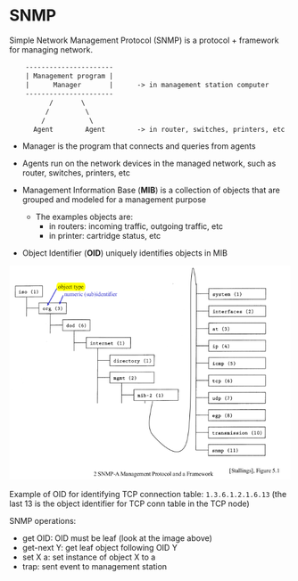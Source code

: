# SNMP

Simple Network Management Protocol (SNMP) is a protocol + framework for managing network.

```
    ----------------------
    | Management program |
    |      Manager       |      -> in management station computer 
    ----------------------
          /       \    
         /         \
        /           \ 
      Agent        Agent        -> in router, switches, printers, etc
```

- Manager is the program that connects and queries from agents
- Agents run on the network devices in the managed network, such as router, switches, printers, etc

- Management Information Base (**MIB**) is a collection of objects that are grouped and modeled for a management purpose
  - The examples objects are:
    - in routers: incoming traffic, outgoing traffic, etc
    - in printer: cartridge status, etc
- Object Identifier (**OID**) uniquely identifies objects in MIB

![snmp_oid](../images/snmp_oid.png)

Example of OID for identifying TCP connection table: `1.3.6.1.2.1.6.13` (the last 13 is the object identifier for TCP conn table in the TCP node)

SNMP operations:

- get OID: OID must be leaf (look at the image above)
- get-next Y: get leaf object following OID Y
- set X a: set instance of object X to a
- trap: sent event to management station
